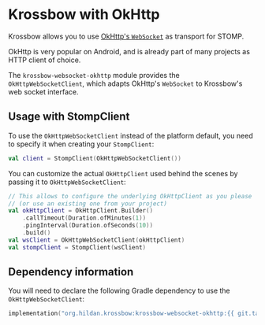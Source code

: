 # Krossbow with OkHttp

Krossbow allows you to use [OkHttp's `WebSocket`](https://square.github.io/okhttp/4.x/okhttp/okhttp3/-web-socket/) as transport for STOMP.

OkHttp is very popular on Android, and is already part of many projects as HTTP client of choice.

The `krossbow-websocket-okhttp` module provides the `OkHttpWebSocketClient`, which adapts OkHttp's `WebSocket` to
Krossbow's web socket interface.

## Usage with StompClient

To use the `OkHttpWebSocketClient` instead of the platform default,
you need to specify it when creating your `StompClient`:

```kotlin
val client = StompClient(OkHttpWebSocketClient())
```

You can customize the actual `OkHttpClient` used behind the scenes by passing it to `OkHttpWebSocketClient`:

```kotlin
// This allows to configure the underlying OkHttpClient as you please
// (or use an existing one from your project)
val okHttpClient = OkHttpClient.Builder()
    .callTimeout(Duration.ofMinutes(1))
    .pingInterval(Duration.ofSeconds(10))
    .build()
val wsClient = OkHttpWebSocketClient(okHttpClient)
val stompClient = StompClient(wsClient)
```

## Dependency information

You will need to declare the following Gradle dependency to use the `OkHttpWebSocketClient`:

```kotlin
implementation("org.hildan.krossbow:krossbow-websocket-okhttp:{{ git.tag }}")
```
